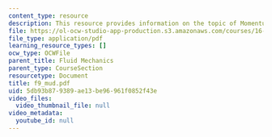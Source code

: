 ```yaml
---
content_type: resource
description: This resource provides information on the topic of Momentum Theorem Applications.
file: https://ol-ocw-studio-app-production.s3.amazonaws.com/courses/16-01-unified-engineering-i-ii-iii-iv-fall-2005-spring-2006/5db93b879389ae13be96961f0852f43e_f9_mud.pdf
file_type: application/pdf
learning_resource_types: []
ocw_type: OCWFile
parent_title: Fluid Mechanics
parent_type: CourseSection
resourcetype: Document
title: f9_mud.pdf
uid: 5db93b87-9389-ae13-be96-961f0852f43e
video_files:
  video_thumbnail_file: null
video_metadata:
  youtube_id: null
---
```

